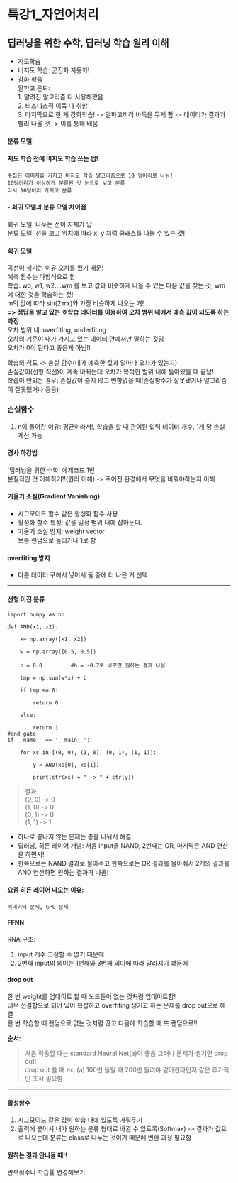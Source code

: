 # 특강1_자연어처리
## 딥러닝을 위한 수학, 딥러닝 학습 원리 이해

- 지도학습  
- 비지도 학습: 군집화 자동화!  
- 강화 학습   
    알파고 은퇴:   
        1. 알려진 알고리즘 다 사용해봤음   
        2. 비즈니스적 이득 다 취함   
        3. 마지막으로 한 게 강화학습! -> 알파고끼리 바둑을 두게 함 -> 데이터가 결과가 빨리 나올 것 -> 이를 통해 배움  
         
#### 분류 모델:  
  #### 지도 학습 전에 비지도 학습 쓰는 법!  
    수집된 이미지를 가지고 비지도 학습 알고리즘으로 10 덩어리로 나눠!   
    10덩어리가 이상하게 분류된 것 눈으로 보고 분류    
    다시 10덩어리 가지고 분류  
  
#### - 회귀 모델과 분류 모델 차이점  
  회귀 모델: 나누는 선이 자체가 답  
  분류 모델: 선을 보고 위치에 따라 x, y 처럼 클래스를 나눌 수 있는 것!   
  
#### 회귀 모델
  곡선이 생기는 이유 오차를 뒀기 때문!  
  예측 함수는 다항식으로 함  
  학습: wo, w1, w2....wm 를 보고 값과 비슷하게 나올 수 있는 다음 값을 찾는 것, wm에 대한 것을 학습하는 것!   
        m의 값에 따라 sin(2ㅠx)와 가장 비슷하게 나오는 거!  
        **=> 정답을 알고 있는 ㅎ학습 데이터를 이용하여 오차 범위 내에서 예측 값이 되도록 하는 과정**      
                오차 범위 내: overfiting, underfiting  
                      오차의 기준이 내가 가지고 있는 데이터 안에서만 말하는 것임  
                      오차가 0이 된다고 좋은게 아님!!  
  
  학습의 척도 -> 손실 함수(내가 예측한 값과 얼마나 오차가 있는지)    
    손실값이(선형 직선)이 계속 바뀌는데 오차가 목적한 범위 내에 들어왔을 때 끝남!   
    학습이 안되는 경우: 손실값이 줄지 않고 변함없을 때(손실함수가 잘못됐거나 알고리즘이 잘못됐거나 등등)  
    
### 손실함수  
1. n이 들어간 이유: 평균이라서!, 학습을 할 때 관여된 입력 데이터 개수, 1개 당 손실 계산 가능   


#### 경사 하강법  
'딥러닝을 위한 수학' 예제코드 1번  
본질적인 것 이해하기!!(원리 이해) -> 주어진 환경에서 무엇을 바꿔야하는지 이해  

#### 기울기 소실(Gradient Vanishing)  
- 시그모이드 함수 같은 활성화 함수 사용  
- 활성화 함수 특징: 값을 일정 범위 내에 잡아둔다.  
- 기울기 소실 방지: weight vector   
       보통 랜덤으로 돌리거나 1로 함   
       
#### overfiting 방지  
- 다른 데이터 구해서 넣어서 둘 중에 더 나은 거 선택

----
#### 선형 이진 분류  

```
import numpy as np 

def AND(x1, x2):

    x= np.array([x1, x2])

    w = np.array([0.5, 0.5])

    b = 0.0         #b = -0.7로 바꾸면 원하는 결과 나옴

    tmp = np.sum(w*x) + b

    if tmp <= 0:

        return 0

    else:

        return 1
#and gate        
if __name__ == '__main__':

    for xs in [(0, 0), (1, 0), (0, 1), (1, 1)]:

        y = AND(xs[0], xs[1])

        print(str(xs) + " -> " + str(y))
```


> 결과  
> (0, 0) -> 0  
> (1, 0) -> 0  
> (0, 1) -> 0  
> (1, 1) -> 1  
       
  
- 하나로 끝나지 않는 문제는 층을 나눠서 해결  
- 딥러닝, 히든 레이어 개념: 처음 input을 NAND, 2번째는 OR, 마지막은 AND 연산을 하면서!  
- 한쪽으로는 NAND 결과로 몰아주고 한쪽으로는 OR 결과를 몰아줘서 2개의 결과를 AND 연산하면 원하는 결과가 나옴!   

#### 요즘 히든 레이어 나오는 이유:  
    빅데이터 문제, GPU 문제
   
#### FFNN
RNA 구조:   
1. input 개수 고정할 수 없기 때문에  
2. 2번째 input의 의미는 1번째와 3번째 의미에 따라 달라지기 떄문에  

#### drop out
한 번 weight를 업데이트 할 때 노드들이 없는 것처럼 업데이트함!  
너무 전결합으로 되어 있어 복잡하고 overfiting 생기고 하는 문제를 drop out으로 해결  
한 번 학습할 때 랜덤으로 없는 것처럼 끊고 다음에 학습할 때 또 랜덤으로!!

**순서:**
> 처음 작동할 때는 standard Neural Net(a)이 좋음
> 그러나 문제가 생기면 drop out!  
> drop out 쓸 때 ex. (a) 100번 돌릴 때 200번 돌려야 같아진다던지 같은 추가적인 조작 필요함   

----
#### 활성함수
1. 시그모이드 같은 값이 학습 내에 있도록 가둬두기  
2. 출력에 붙어서 내가 원하는 분류 형태로 바뀔 수 있도록(Softmax) -> 결과가 값으로 나오는데 분류는 class로 나누는 것이기 때문에 변환 과정 필요함   

#### 원하는 결과 안나올 때!!  
  반복횟수나 학습률 변경해보기    



